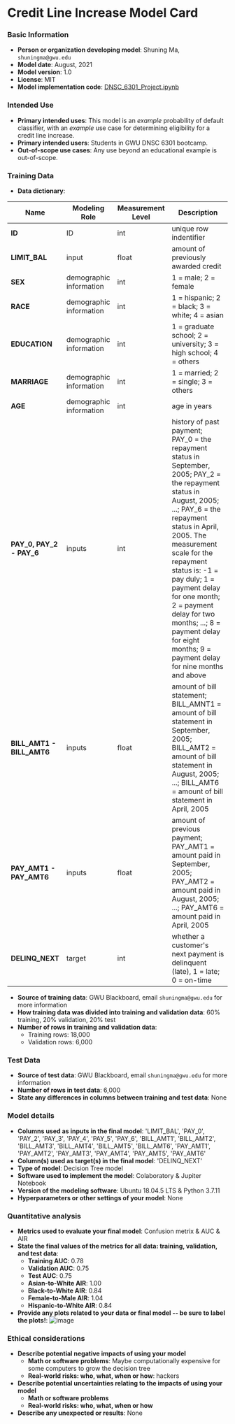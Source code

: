 # Credit Line Increase Model Card

### Basic Information
* __Person or organization developing model__: Shuning Ma, `shuningma@gwu.edu`
* __Model date__: August, 2021
* __Model version__: 1.0
* __License__: MIT
* __Model implementation code__: [DNSC_6301_Project.ipynb](DNSC_6301_Project.ipynb)

### Intended Use
* __Primary intended uses__: This model is an *example* probability of default classifier, with an *example* use case for determining eligibility for a credit line increase.
* __Primary intended users__: Students in GWU DNSC 6301 bootcamp.
* __Out-of-scope use cases__: Any use beyond an educational example is out-of-scope.

### Training Data
* **Data dictionary**:

| Name | Modeling Role | Measurement Level| Description|
| ---- | ------------- | ---------------- | ---------- |
|**ID**| ID | int | unique row indentifier |
| **LIMIT_BAL** | input | float | amount of previously awarded credit |
| **SEX** | demographic information | int | 1 = male; 2 = female
| **RACE** | demographic information | int | 1 = hispanic; 2 = black; 3 = white; 4 = asian |
| **EDUCATION** | demographic information | int | 1 = graduate school; 2 = university; 3 = high school; 4 = others |
| **MARRIAGE** | demographic information | int | 1 = married; 2 = single; 3 = others |
| **AGE** | demographic information | int | age in years |
| **PAY_0, PAY_2 - PAY_6** | inputs | int | history of past payment; PAY_0 = the repayment status in September, 2005; PAY_2 = the repayment status in August, 2005; ...; PAY_6 = the repayment status in April, 2005. The measurement scale for the repayment status is: -1 = pay duly; 1 = payment delay for one month; 2 = payment delay for two months; ...; 8 = payment delay for eight months; 9 = payment delay for nine months and above |
| **BILL_AMT1 - BILL_AMT6** | inputs | float | amount of bill statement; BILL_AMNT1 = amount of bill statement in September, 2005; BILL_AMT2 = amount of bill statement in August, 2005; ...; BILL_AMT6 = amount of bill statement in April, 2005 |
| **PAY_AMT1 - PAY_AMT6** | inputs | float | amount of previous payment; PAY_AMT1 = amount paid in September, 2005; PAY_AMT2 = amount paid in August, 2005; ...; PAY_AMT6 = amount paid in April, 2005 |
| **DELINQ_NEXT**| target | int | whether a customer's next payment is delinquent (late), 1 = late; 0 = on-time |

* **Source of training data**: GWU Blackboard, email `shuningma@gwu.edu` for more information
* **How training data was divided into training and validation data**: 60% training, 20% validation, 20% test
* **Number of rows in training and validation data**:
  * Training rows: 18,000
  * Validation rows: 6,000

### Test Data
* **Source of test data**: GWU Blackboard, email `shuningma@gwu.edu` for more information
* **Number of rows in test data**: 6,000
* **State any differences in columns between training and test data**: None

### Model details
* **Columns used as inputs in the final model**: 'LIMIT_BAL', 'PAY_0', 'PAY_2', 'PAY_3', 'PAY_4', 'PAY_5', 'PAY_6', 'BILL_AMT1', 'BILL_AMT2', 'BILL_AMT3', 'BILL_AMT4', 'BILL_AMT5', 'BILL_AMT6', 'PAY_AMT1', 'PAY_AMT2', 'PAY_AMT3', 'PAY_AMT4', 'PAY_AMT5', 'PAY_AMT6'
* **Column(s) used as target(s) in the final model**: 'DELINQ_NEXT'
* **Type of model**: Decision Tree model
* **Software used to implement the model**:  Colaboratory & Jupiter Notebook
* **Version of the modeling software**: Ubuntu 18.04.5 LTS & Python 3.7.11
* **Hyperparameters or other settings of your model**: None

### Quantitative analysis
* **Metrics used to evaluate your final model**: Confusion metrix & AUC & AIR
* **State the final values of the metrics for all data: training, validation, and test data**:
  * **Training AUC**: 0.78
  * **Validation AUC**: 0.75
  * **Test AUC**: 0.75
  * **Asian-to-White AIR**: 1.00
  * **Black-to-White AIR**: 0.84
  * **Female-to-Male AIR**: 1.04
  * **Hispanic-to-White AIR**: 0.84
* **Provide any plots related to your data or final model -- be sure to label the plots!**:
![image](https://user-images.githubusercontent.com/31402450/131202053-a66089fc-1fcf-4fac-b4ab-28bc943aa971.png)

### Ethical considerations
* **Describe potential negative impacts of using your model**
  * **Math or software problems**: Maybe computationally expensive for some computers to grow the decision tree
  * **Real-world risks: who, what, when or how**: hackers
* **Describe potential uncertainties relating to the impacts of using your model**
  * **Math or software problems**
  * **Real-world risks: who, what, when or how**
* **Describe any unexpected or results**: None
